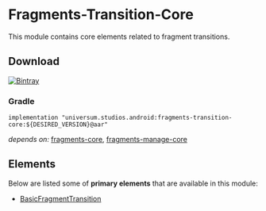 Fragments-Transition-Core
===============

This module contains core elements related to fragment transitions.

## Download ##
[![Bintray](https://api.bintray.com/packages/universum-studios/android/universum.studios.android%3Afragments/images/download.svg)](https://bintray.com/universum-studios/android/universum.studios.android%3Afragments/_latestVersion)

### Gradle ###

    implementation "universum.studios.android:fragments-transition-core:${DESIRED_VERSION}@aar"

_depends on:_
[fragments-core](https://github.com/universum-studios/android_fragments/tree/master/library-core),
[fragments-manage-core](https://github.com/universum-studios/android_fragments/tree/master/library-manage-core)

## Elements ##

Below are listed some of **primary elements** that are available in this module:

- [BasicFragmentTransition](https://github.com/universum-studios/android_fragments/tree/master/library-transition-core/src/main/java/universum/studios/android/fragment/transition/BasicFragmentTransition.java)
